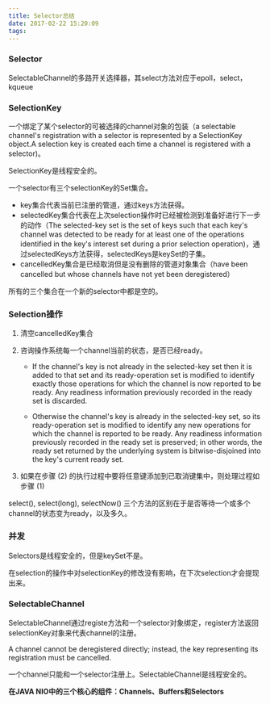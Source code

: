 ```yaml
---
title: Selector总结
date: 2017-02-22 15:20:09
tags:
---
```

### Selector
SelectableChannel的多路开关选择器，其select方法对应于epoll，select，kqueue
### SelectionKey
一个绑定了某个selector的可被选择的channel对象的包装（a selectable channel's registration with a selector is represented by a SelectionKey object.A selection key is created each time a channel is registered with a selector)。

SelectionKey是线程安全的。

一个selector有三个selectionKey的Set集合。

* key集合代表当前已注册的管道，通过keys方法获得。
* selectedKey集合代表在上次selection操作时已经被检测到准备好进行下一步的动作（The selected-key set is the set of keys such that each key's channel was detected to be ready for at least one of the operations identified in the key's interest set during a prior selection operation)，通过selectedKeys方法获得，selectedKeys是keySet的子集。
* cancelledKey集合是已经取消但是没有删除的管道对象集合（have been cancelled but whose channels have not yet been deregistered）

所有的三个集合在一个新的selector中都是空的。

### Selection操作

1. 清空cancelledKey集合
2. 咨询操作系统每一个channel当前的状态，是否已经ready。

	* If the channel's key is not already in the selected-key set then it is added to that set and its ready-operation set is modified to identify exactly those operations for which the channel is now reported to be ready. Any readiness information previously recorded in the ready set is discarded.

    * Otherwise the channel's key is already in the selected-key set, so its ready-operation set is modified to identify any new operations for which the channel is reported to be ready. Any readiness information previously recorded in the ready set is preserved; in other words, the ready set returned by the underlying system is bitwise-disjoined into the key's current ready set.
3. 如果在步骤 (2) 的执行过程中要将任意键添加到已取消键集中，则处理过程如步骤 (1)

 select(), select(long), selectNow() 三个方法的区别在于是否等待一个或多个channel的状态变为ready，以及多久。

### 并发
Selectors是线程安全的，但是keySet不是。

在selection的操作中对selectionKey的修改没有影响，在下次selection才会提现出来。

### SelectableChannel
SelectableChannel通过registe方法和一个selector对象绑定，register方法返回selectionKey对象来代表channel的注册。

A channel cannot be deregistered directly; instead, the key representing its registration must be cancelled.

一个channel只能和一个selector注册上。SelectableChannel是线程安全的。

**在JAVA NIO中的三个核心的组件：Channels、Buffers和Selectors**
